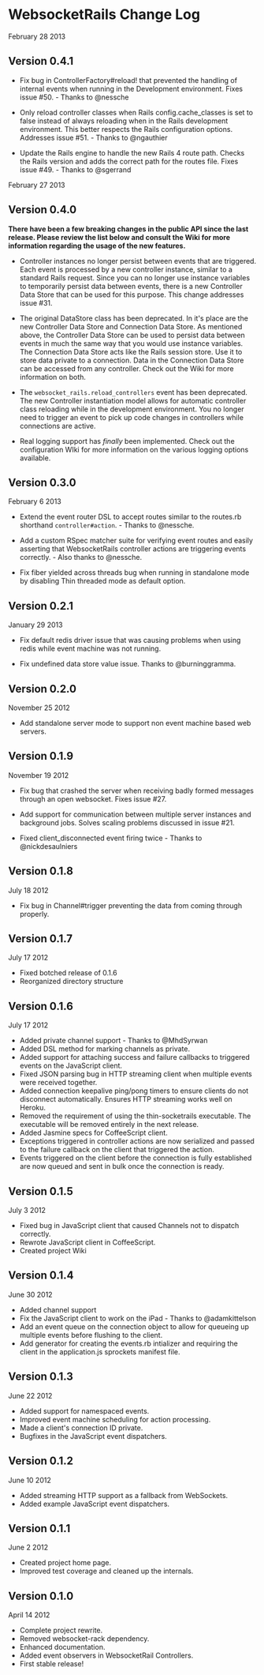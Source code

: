# WebsocketRails Change Log

February 28 2013

## Version 0.4.1

* Fix bug in ControllerFactory#reload! that prevented the handling of
internal events when running in the Development environment. Fixes issue #50. - Thanks to @nessche

* Only reload controller classes when Rails config.cache_classes is set
to false instead of always reloading when in the Rails development
environment. This better respects the Rails configuration options.
Addresses issue #51. - Thanks to @ngauthier

* Update the Rails engine to handle the new Rails 4 route path. Checks
the Rails version and adds the correct path for the routes file. Fixes
issue #49. - Thanks to @sgerrand

February 27 2013

## Version 0.4.0

__There have been a few breaking changes in the public API since the
last release. Please review the list below and consult the Wiki for more
information regarding the usage of the new features.__

* Controller instances no longer persist between events that are
  triggered. Each event is processed by a new controller instance,
similar to a standard Rails request. Since you can no longer use
instance variables to temporarily persist data between events, there is
a new Controller Data Store that can be used for this purpose. This
change addresses issue #31.

* The original DataStore class has been deprecated. In it's place are
  the new Controller Data Store and Connection Data Store. As mentioned
above, the Controller Data Store can be used to persist data between
events in much the same way that you would use instance variables. The
Connection Data Store acts like the Rails session store. Use it to store
data private to a connection. Data in the Connection Data Store can be
accessed from any controller. Check out the Wiki for more information on
both.

* The `websocket_rails.reload_controllers` event has been deprecated.
  The new Controller instantiation model allows for automatic controller
class reloading while in the development environment. You no longer
need to trigger an event to pick up code changes in controllers while
connections are active.

* Real logging support has _finally_ been implemented. Check out the
  configuration WIki for more information on the various logging options
available.

## Version 0.3.0

February 6 2013

* Extend the event router DSL to accept routes similar to the routes.rb
  shorthand `controller#action`. - Thanks to @nessche.

* Add a custom RSpec matcher suite for verifying event routes
  and easily asserting that WebsocketRails controller actions are
  triggering  events correctly. - Also thanks to @nessche.

* Fix fiber yielded across threads bug when running in standalone mode
  by disabling Thin threaded mode as default option.

## Version 0.2.1

January 29 2013

* Fix default redis driver issue that was causing problems when using
  redis while event machine was not running.

* Fix undefined data store value issue. Thanks to @burninggramma.

## Version 0.2.0

November 25 2012

* Add standalone server mode to support non event machine
based web servers.

## Version 0.1.9

November 19 2012

* Fix bug that crashed the server when receiving badly formed messages
  through an open websocket. Fixes issue #27.

* Add support for communication between multiple server instances and
  background jobs. Solves scaling problems discussed in issue #21.

* Fixed client_disconnected event firing twice - Thanks to
  @nickdesaulniers

## Version 0.1.8

July 18 2012

* Fix bug in Channel#trigger preventing the data from coming through
  properly.

## Version 0.1.7

July 17 2012

* Fixed botched release of 0.1.6
* Reorganized directory structure

## Version 0.1.6

July 17 2012

* Added private channel support - Thanks to @MhdSyrwan
* Added DSL method for marking channels as private.
* Added support for attaching success and failure callbacks to triggered
  events on the JavaScript client.
* Fixed JSON parsing bug in HTTP streaming client when multiple events
  were received together.
* Added connection keepalive ping/pong timers to ensure clients do not
  disconnect automatically. Ensures HTTP streaming works well on Heroku.
* Removed the requirement of using the thin-socketrails executable. The
  executable will be removed entirely in the next release.
* Added Jasmine specs for CoffeeScript client.
* Exceptions triggered in controller actions are now serialized and
  passed to the failure callback on the client that triggered the
  action.
* Events triggered on the client before the connection is fully
  established are now queued and sent in bulk once the connection is
  ready.

## Version 0.1.5

July 3 2012

* Fixed bug in JavaScript client that caused Channels not to dispatch
  correctly.
* Rewrote JavaScript client in CoffeeScript.
* Created project Wiki

## Version 0.1.4

June 30 2012

* Added channel support
* Fix the JavaScript client to work on the iPad - Thanks to @adamkittelson
* Add an event queue on the connection object to allow for queueing up
  multiple events before flushing to the client.
* Add generator for creating the events.rb intializer and requiring the
  client in the application.js sprockets manifest file.

## Version 0.1.3

June 22 2012

* Added support for namespaced events.
* Improved event machine scheduling for action processing.
* Made a client's connection ID private.
* Bugfixes in the JavaScript event dispatchers.

## Version 0.1.2

June 10 2012

* Added streaming HTTP support as a fallback from WebSockets.
* Added example JavaScript event dispatchers.

## Version 0.1.1

June 2 2012

* Created project home page.
* Improved test coverage and cleaned up the internals.

## Version 0.1.0

April 14 2012

* Complete project rewrite.
* Removed websocket-rack dependency.
* Enhanced documentation.
* Added event observers in WebsocketRail Controllers.
* First stable release!
